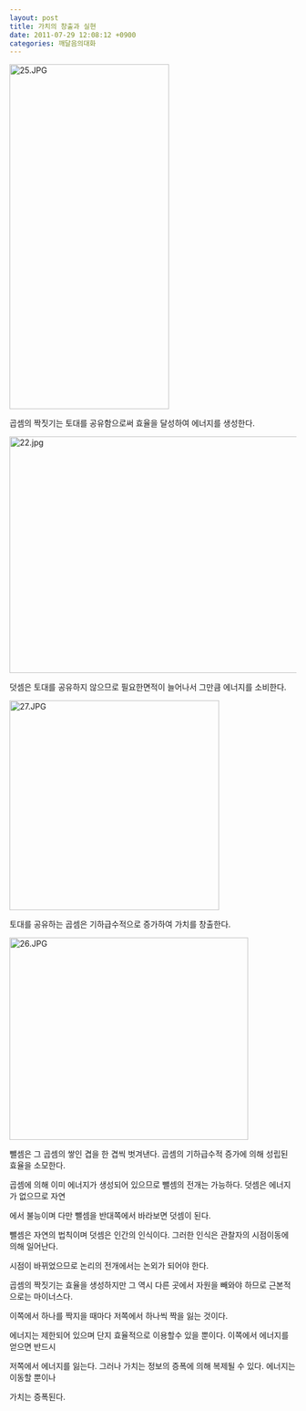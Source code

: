 ```yaml
---
layout: post
title: 가치의 창출과 실현
date: 2011-07-29 12:08:12 +0900
categories: 깨달음의대화
---
```

 <img alt="25.JPG" src="assets/attach/images/198/467/184/25.JPG" width="280" height="605" />



곱셈의 짝짓기는 토대를 공유함으로써 효율을 달성하여 에너지를 생성한다. 





 <img alt="22.jpg" src="assets/attach/images/198/467/184/22.jpg" width="529" height="415" />

덧셈은 토대를 공유하지 않으므로 필요한면적이 늘어나서 그만큼 에너지를 소비한다.





 <img alt="27.JPG" src="assets/attach/images/198/467/184/27.JPG" width="368" height="368" />



토대를 공유하는 곱셈은 기하급수적으로 증가하여 가치를 창출한다.



 <img alt="26.JPG" src="assets/attach/images/198/467/184/26.JPG" width="419" height="355" />



뺄셈은 그 곱셈의 쌓인 겹을 한 겹씩 벗겨낸다. 곱셈의 기하급수적 증가에 의해 성립된 효율을 소모한다.

곱셈에 의해 이미 에너지가 생성되어 있으므로 뺄셈의 전개는 가능하다. 덧셈은 에너지가 없으므로 자연

에서 불능이며 다만 뺄셈을 반대쪽에서 바라보면 덧셈이 된다.



뺄셈은 자연의 법칙이며 덧셈은 인간의 인식이다. 그러한 인식은 관찰자의 시점이동에 의해 일어난다.

시점이 바뀌었으므로 논리의 전개에서는 논외가 되어야 한다.



곱셈의 짝짓기는 효율을 생성하지만 그 역시 다른 곳에서 자원을 빼와야 하므로 근본적으로는 마이너스다.

이쪽에서 하나를 짝지을 때마다 저쪽에서 하나씩 짝을 잃는 것이다. 



에너지는 제한되어 있으며 단지 효율적으로 이용할수 있을 뿐이다. 이쪽에서 에너지를 얻으면 반드시 

저쪽에서 에너지를 잃는다. 그러나 가치는 정보의 증폭에 의해 복제될 수 있다. 에너지는 이동할 뿐이나

가치는 증폭된다.
